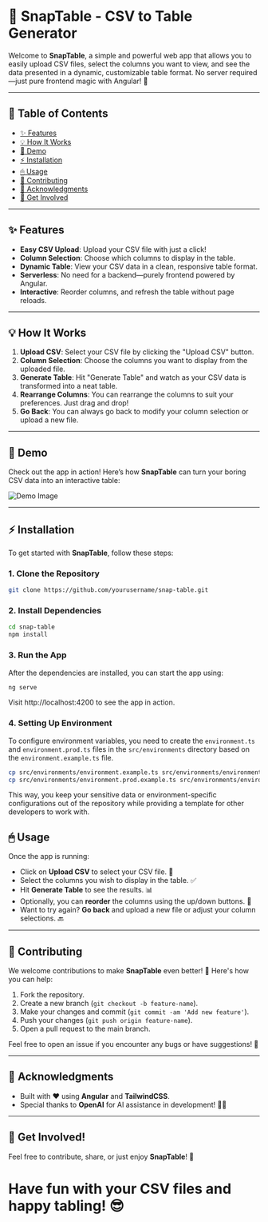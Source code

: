 # 🎉 SnapTable - CSV to Table Generator

Welcome to **SnapTable**, a simple and powerful web app that allows you to easily upload CSV files, select the columns you want to view, and see the data presented in a dynamic, customizable table format. No server required—just pure frontend magic with Angular! 🚀

---

## 📑 Table of Contents

- [✨ Features](#✨-features)
- [💡 How It Works](#💡-how-it-works)
- [🎥 Demo](#🎥-demo)
- [⚡️ Installation](#⚡️-installation)
- [🖱 Usage](#🖱-usage)
- [🤝 Contributing](#🤝-contributing)
- [🙏 Acknowledgments](#🙏-acknowledgments)
- [🚀 Get Involved](#🚀-get-involved)


---

## ✨ Features

- **Easy CSV Upload**: Upload your CSV file with just a click!
- **Column Selection**: Choose which columns to display in the table.
- **Dynamic Table**: View your CSV data in a clean, responsive table format.
- **Serverless**: No need for a backend—purely frontend powered by Angular.
- **Interactive**: Reorder columns, and refresh the table without page reloads.

---

## 💡 How It Works

1. **Upload CSV**: Select your CSV file by clicking the "Upload CSV" button.
2. **Column Selection**: Choose the columns you want to display from the uploaded file.
3. **Generate Table**: Hit "Generate Table" and watch as your CSV data is transformed into a neat table.
4. **Rearrange Columns**: You can rearrange the columns to suit your preferences. Just drag and drop!
5. **Go Back**: You can always go back to modify your column selection or upload a new file.

---

## 🎥 Demo

Check out the app in action! Here’s how **SnapTable** can turn your boring CSV data into an interactive table:

![Demo Image](https://github.com/user-attachments/assets/ef00f22f-2e37-4b4d-912d-63d2212677b8)

---

## ⚡️ Installation

To get started with **SnapTable**, follow these steps:

### 1. Clone the Repository
```bash
git clone https://github.com/yourusername/snap-table.git
```
### 2. Install Dependencies
```bash
cd snap-table
npm install
```
### 3. Run the App
After the dependencies are installed, you can start the app using:
```bash
ng serve
```
Visit http://localhost:4200 to see the app in action.

### 4. Setting Up Environment

To configure environment variables, you need to create the `environment.ts` and `environment.prod.ts` files in the `src/environments` directory based on the `environment.example.ts` file.

```bash
cp src/environments/environment.example.ts src/environments/environment.ts
cp src/environments/environment.prod.example.ts src/environments/environment.prod.ts
```

This way, you keep your sensitive data or environment-specific configurations out of the repository while providing a template for other developers to work with.


## 🖱 Usage

Once the app is running:

- Click on **Upload CSV** to select your CSV file. 📂
- Select the columns you wish to display in the table. ✅
- Hit **Generate Table** to see the results. 📊
- Optionally, you can **reorder** the columns using the up/down buttons. 🔄
- Want to try again? **Go back** and upload a new file or adjust your column selections. 🔙

---

## 🤝 Contributing

We welcome contributions to make **SnapTable** even better! 🎉 Here's how you can help:

1. Fork the repository.
2. Create a new branch (`git checkout -b feature-name`).
3. Make your changes and commit (`git commit -am 'Add new feature'`).
4. Push your changes (`git push origin feature-name`).
5. Open a pull request to the main branch.

Feel free to open an issue if you encounter any bugs or have suggestions! 🐛

---

## 🙏 Acknowledgments

- Built with ❤️ using **Angular** and **TailwindCSS**.
- Special thanks to **OpenAI** for AI assistance in development! 🤖✨

---

## 🚀 Get Involved!

Feel free to contribute, share, or just enjoy **SnapTable**! 🌟

# Have fun with your CSV files and happy tabling! 😎

